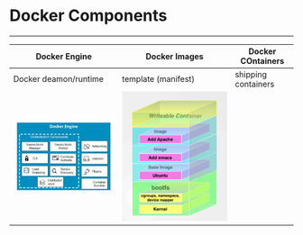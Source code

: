 # Docker Components

---
| Docker Engine | Docker Images | Docker COntainers | 
|---------------|---------------|-------------------|
|Docker deamon/runtime| template (manifest) | shipping containers |
| ![docker engine](assets/image/Docker_Engine.jpg) | ![docker image](assets/image/dockerimage.png) |   
